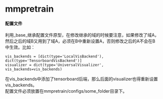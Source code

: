 # mmpretrain

#### 配置文件
利用_base_继承配置文件原型，在修改继承的域的时候要注意，如果修改了域A，然后之后的域B又用到了域A，必须在B中重新设置A，否则修改之后的A不会在B中生效。比如：
```text
vis_backends = [dict(type='LocalVisBackend'), dict(type='TensorboardVisBackend')]
visualizer = dict(type='UniversalVisualizer', vis_backends=vis_backends)
```
在vis_backends中添加了tensorboard后端，那么后面的visualizer也得重新设置vis_backends。  
配置文件必须放置在mmpretrain/configs/some_folder目录下。
